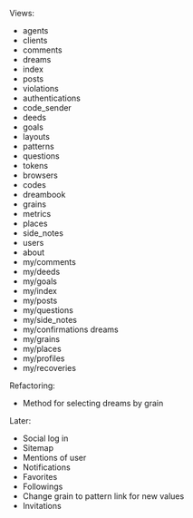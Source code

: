 Views:

 * agents          
 * clients         
 * comments        
 * dreams          
 * index           
 * posts           
 * violations
 * authentications 
 * code_sender     
 * deeds           
 * goals           
 * layouts         
 * patterns        
 * questions       
 * tokens
 * browsers        
 * codes           
 * dreambook       
 * grains          
 * metrics         
 * places          
 * side_notes      
 * users
 * about
 * my/comments      
 * my/deeds         
 * my/goals         
 * my/index         
 * my/posts         
 * my/questions     
 * my/side_notes
 * my/confirmations dreams        
 * my/grains        
 * my/places        
 * my/profiles      
 * my/recoveries
 
Refactoring:

  * Method for selecting dreams by grain

Later:

 * Social log in
 * Sitemap
 * Mentions of user
 * Notifications
 * Favorites
 * Followings
 * Change grain to pattern link for new values
 * Invitations
